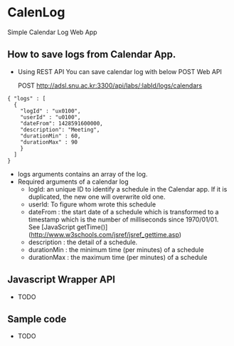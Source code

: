 # CalenLog
Simple Calendar Log Web App

## How to save logs from Calendar App.
  * Using REST API
     You can save calendar log with below POST Web API

     POST http://adsl.snu.ac.kr:3300/api/labs/:labId/logs/calendars

```
{ "logs" : [
  {
    "logId" : "ux0100",
    "userId" : "u0100",
    "dateFrom": 1428591600000,
    "description": "Meeting",
    "durationMin" : 60,
    "durationMax" : 90
    }
  ]
}
```
  * logs arguments contains an array of the log.
  * Required arguments of a calendar log
    * logId: an unique ID to identify a schedule in the Calendar app. If it is duplicated, the new one will overwrite old one.
    * userId: To figure whom wrote this schedule
    * dateFrom : the start date of a schedule which is transformed to a timestamp which is the number of milliseconds since 1970/01/01. See [JavaScript getTime()] (http://www.w3schools.com/jsref/jsref_gettime.asp)
    * description : the detail of a schedule.
    * durationMin : the minimum time (per minutes) of a schedule
    * durationMax : the maximum time (per minutes) of a schedule
    
## Javascript Wrapper API
* TODO

## Sample code
* TODO
